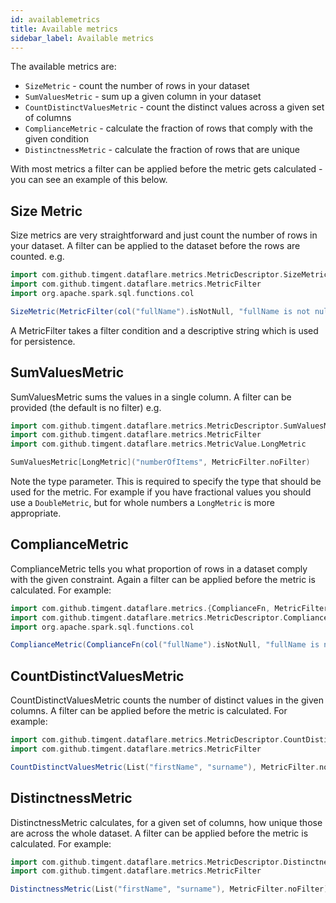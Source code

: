 ```yaml
---
id: availablemetrics
title: Available metrics
sidebar_label: Available metrics
---
```

The available metrics are:
* `SizeMetric` - count the number of rows in your dataset
* `SumValuesMetric` - sum up a given column in your dataset
* `CountDistinctValuesMetric` - count the distinct values across a given set of columns
* `ComplianceMetric` - calculate the fraction of rows that comply with the given condition
* `DistinctnessMetric` - calculate the fraction of rows that are unique

With most metrics a filter can be applied before the metric gets calculated - you can see an example of this below. 

## Size Metric
Size metrics are very straightforward and just count the number of rows in your dataset. A filter can be applied
to the dataset before the rows are counted.
e.g.
```scala mdoc:compile-only
import com.github.timgent.dataflare.metrics.MetricDescriptor.SizeMetric
import com.github.timgent.dataflare.metrics.MetricFilter
import org.apache.spark.sql.functions.col

SizeMetric(MetricFilter(col("fullName").isNotNull, "fullName is not null"))
```
A MetricFilter takes a filter condition and a descriptive string which is used for persistence.

## SumValuesMetric
SumValuesMetric sums the values in a single column. A filter can be provided (the default is no filter)
e.g.
```scala mdoc:compile-only
import com.github.timgent.dataflare.metrics.MetricDescriptor.SumValuesMetric
import com.github.timgent.dataflare.metrics.MetricFilter
import com.github.timgent.dataflare.metrics.MetricValue.LongMetric

SumValuesMetric[LongMetric]("numberOfItems", MetricFilter.noFilter)
```
Note the type parameter. This is required to specify the type that should be used for the metric. For example if you
have fractional values you should use a `DoubleMetric`, but for whole numbers a `LongMetric` is more appropriate.

## ComplianceMetric
ComplianceMetric tells you what proportion of rows in a dataset comply with the given constraint. Again a filter can
be applied before the metric is calculated. For example:
```scala mdoc:compile-only
import com.github.timgent.dataflare.metrics.{ComplianceFn, MetricFilter}
import com.github.timgent.dataflare.metrics.MetricDescriptor.ComplianceMetric
import org.apache.spark.sql.functions.col

ComplianceMetric(ComplianceFn(col("fullName").isNotNull, "fullName is not null"), MetricFilter.noFilter)
```

## CountDistinctValuesMetric
CountDistinctValuesMetric counts the number of distinct values in the given columns. A filter can be applied before the
metric is calculated. For example:
```scala mdoc:compile-only
import com.github.timgent.dataflare.metrics.MetricDescriptor.CountDistinctValuesMetric
import com.github.timgent.dataflare.metrics.MetricFilter

CountDistinctValuesMetric(List("firstName", "surname"), MetricFilter.noFilter)
```

## DistinctnessMetric
DistinctnessMetric calculates, for a given set of columns, how unique those are across the whole dataset. A filter can
be applied before the metric is calculated. For example:
```scala mdoc:compile-only
import com.github.timgent.dataflare.metrics.MetricDescriptor.DistinctnessMetric
import com.github.timgent.dataflare.metrics.MetricFilter

DistinctnessMetric(List("firstName", "surname"), MetricFilter.noFilter)
```